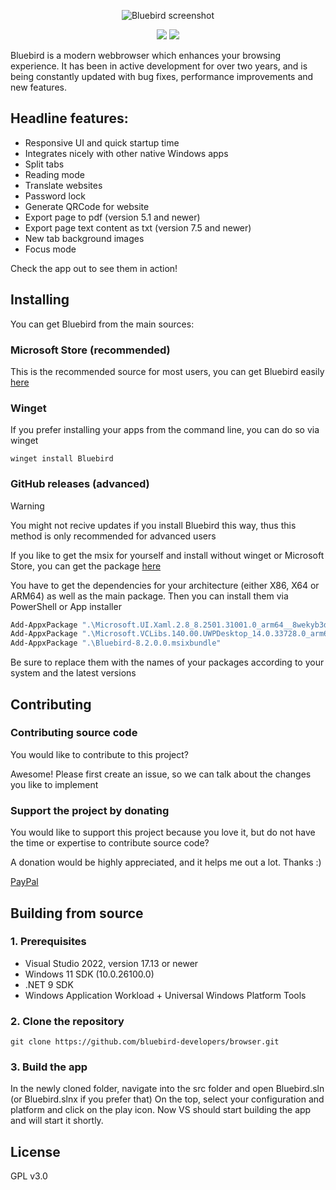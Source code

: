 <p align="center">
  <img src="images/HeroImage.jpg" alt="Bluebird screenshot" />
</p>

<p align="center">
  <a href="https://www.microsoft.com/store/productId/9PNXW61T4T0V" target="_blank">
    <img src="images/msstorebadge.png" /></a>
  <a href="https://bluebird-developers.github.io/releases/bluebird.appinstaller" target="_blank">
    <img src="images/ghreleasesbadge.png" /></a>
</p>

Bluebird is a modern webbrowser which enhances your browsing experience. It has been in active development for over two years, and is being constantly updated with bug fixes, performance improvements and new features.

## Headline features:
- Responsive UI and quick startup time
- Integrates nicely with other native Windows apps 
- Split tabs
- Reading mode
- Translate websites
- Password lock
- Generate QRCode for website
- Export page to pdf (version 5.1 and newer)
- Export page text content as txt (version 7.5 and newer)
- New tab background images
- Focus mode

Check the app out to see them in action! 

## Installing

You can get Bluebird from the main sources:

### Microsoft Store (recommended)

This is the recommended source for most users, you can get Bluebird easily [here](https://www.microsoft.com/store/productId/9PNXW61T4T0V)

### Winget

If you prefer installing your apps from the command line, you can do so via winget

```batch
winget install Bluebird
```

### GitHub releases (advanced)

> [!WARNING]
> You might not recive updates if you install Bluebird this way, thus this method is only recommended for advanced users

If you like to get the msix for yourself and install without winget or Microsoft Store, you can get the package [here](https://github.com/bluebird-developers/browser/releases)

You have to get the dependencies for your architecture (either X86, X64 or ARM64) as well as the main package. Then you can install them via PowerShell or App installer

```powershell
Add-AppxPackage ".\Microsoft.UI.Xaml.2.8_8.2501.31001.0_arm64__8wekyb3d8bbwe.Appx"
Add-AppxPackage ".\Microsoft.VCLibs.140.00.UWPDesktop_14.0.33728.0_arm64__8wekyb3d8bbwe.Appx"
Add-AppxPackage ".\Bluebird-8.2.0.0.msixbundle"
```
Be sure to replace them with the names of your packages according to your system and the latest versions
## Contributing

### Contributing source code
You would like to contribute to this project?

Awesome! Please first create an issue, so we can talk about the changes you like to implement

### Support the project by donating
You would like to support this project because you love it, but do not have the time or expertise to contribute source code?

A donation would be highly appreciated, and it helps me out a lot. Thanks :)

[PayPal](https://www.paypal.com/paypalme/julianhasreiter)

## Building from source

### 1. Prerequisites
- Visual Studio 2022, version 17.13 or newer
- Windows 11 SDK (10.0.26100.0)
- .NET 9 SDK
- Windows Application Workload + Universal Windows Platform Tools

### 2. Clone the repository
```batch
git clone https://github.com/bluebird-developers/browser.git
```

### 3. Build the app
In the newly cloned folder, navigate into the src folder and open Bluebird.sln (or Bluebird.slnx if you prefer that)
On the top, select your configuration and platform and click on the play icon.
Now VS should start building the app and will start it shortly.

## License
GPL v3.0
